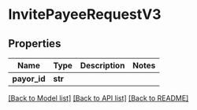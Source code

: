 # InvitePayeeRequestV3

## Properties
Name | Type | Description | Notes
------------ | ------------- | ------------- | -------------
**payor_id** | **str** |  | 

[[Back to Model list]](../README.md#documentation-for-models) [[Back to API list]](../README.md#documentation-for-api-endpoints) [[Back to README]](../README.md)


